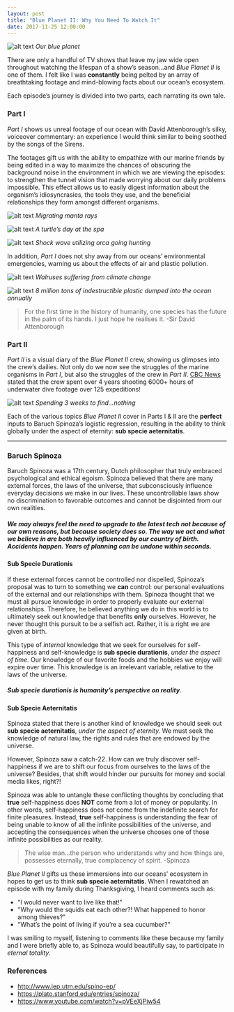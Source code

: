 ```yaml
---
layout: post
title: "Blue Planet II: Why You Need To Watch It"
date: 2017-11-25 12:00:00
---
```


![alt text](/assets/img/20171125/blue.png "Our blue planet")
*Our blue planet*

There are only a handful of TV shows that leave my jaw wide open throughout watching the lifespan of a show’s season…and *Blue Planet II* is one of them. I felt like I was **constantly** being pelted by an array of breathtaking footage and mind-blowing facts about our ocean’s ecosystem.

Each episode’s journey is divided into two parts, each narrating its own tale.

### Part I

*Part I* shows us unreal footage of our ocean with David Attenborough’s silky, voiceover commentary: an experience I would think similar to being soothed by the songs of the Sirens.

The footages gift us with the ability to empathize with our marine friends by being edited in a way to maximize the chances of obscuring the background noise in the environment in which we are viewing the episodes: to strengthen the tunnel vision that made worrying about our daily problems impossible. This effect allows us to easily digest information about the organism’s idiosyncrasies, the tools they use, and the beneficial relationships they form amongst different organisms.

![alt text](/assets/img/20171125/rays.png "Migrating manta rays")
*Migrating manta rays*

![alt text](/assets/img/20171125/turtles.png "A turtle’s day at the spa")
*A turtle’s day at the spa*

![alt text](/assets/img/20171125/orcas.png "Shock wave utilizing orca going hunting")
*Shock wave utilizing orca going hunting*

In addition, *Part I* does not shy away from our oceans’ environmental emergencies, warning us about the effects of air and plastic pollution.

![alt text](/assets/img/20171125/warming.png "Walruses suffering from climate change")
*Walruses suffering from climate change*

![alt text](/assets/img/20171125/plastic.png "8 million tons of indestructible plastic dumped into the ocean annually")
*8 million tons of indestructible plastic dumped into the ocean annually*

> For the first time in the history of humanity, one species has the future in the palm of its hands. I just hope he realises it. -Sir David Attenborough

### Part II

*Part II* is a visual diary of the *Blue Planet II* crew, showing us glimpses into the crew’s dailies. Not only do we now see the struggles of the marine organisms in *Part I*, but also the struggles of the crew in *Part II*. [CBC News](https://www.cbc.ca/news/entertainment/blue-planet-2-1.4350287) stated that the crew spent over 4 years shooting 6000+ hours of underwater dive footage over 125 expeditions!

![alt text](/assets/img/20171125/work.png "Spending 3 weeks to find…nothing")
*Spending 3 weeks to find…nothing*

Each of the various topics *Blue Planet II* cover in Parts I & II are the **perfect** inputs to Baruch Spinoza’s logistic regression, resulting in the ability to think globally under the aspect of eternity: **sub specie aeternitatis**.

___

### Baruch Spinoza

Baruch Spinoza was a 17th century, Dutch philosopher that truly embraced psychological and ethical egoism. Spinoza believed that there are many external forces, the laws of the universe, that subconsciously influence everyday decisions we make in our lives. These uncontrollable laws show no discrimination to favorable outcomes and cannot be disjointed from our own realities.

##### We may always feel the need to upgrade to the latest tech not because of our own reasons, but because society does so. The way we act and what we believe in are both heavily influenced by our country of birth. Accidents happen. Years of planning can be undone within seconds.

#### Sub Specie Durationis

If these external forces cannot be controlled nor dispelled, Spinoza’s proposal was to turn to something we **can** control: our personal evaluations of the external and our relationships with them. Spinoza thought that we must all pursue knowledge in order to properly evaluate our external relationships. Therefore, he believed anything we do in this world is to ultimately seek out knowledge that benefits **only** ourselves. However, he never thought this pursuit to be a selfish act. Rather, it is a right we are given at birth.

This type of *internal* knowledge that we seek for ourselves for self-happiness and self-knowledge is **sub specie durationis**, *under the aspect of time.* Our knowledge of our favorite foods and the hobbies we enjoy will expire over time. This knowledge is an irrelevant variable, relative to the laws of the universe.

##### Sub specie durationis is humanity’s perspective on reality.

#### Sub Specie Aeternitatis

Spinoza stated that there is another kind of knowledge we should seek out **sub specie aeternitatis**, *under the aspect of eternity.* We must seek the knowledge of natural law, the rights and rules that are endowed by the universe.

However, Spinoza saw a catch-22. How can we truly discover self-happiness if we are to shift our focus from ourselves to the laws of the universe? Besides, that shift would hinder our pursuits for money and social media likes, right?!

Spinoza was able to untangle these conflicting thoughts by concluding that **true** self-happiness does **NOT** come from a lot of money or popularity. In other words, self-happiness does not come from the indefinite search for finite pleasures. Instead, **true** self-happiness is understanding the fear of being unable to know of all the infinite possibilities of the universe, and accepting the consequences when the universe chooses one of those infinite possibilities as our reality.

> The wise man…the person who understands why and how things are, possesses eternally, true complacency of spirit. -Spinoza

*Blue Planet II* gifts us these immersions into our oceans’ ecosystem in hopes to get us to think **sub specie aeternitatis**. When I rewatched an episode with my family during Thanksgiving, I heard comments such as:

  * "I would never want to live like that!"
  * "Why would the squids eat each other?! What happened to honor among thieves?"
  * "What’s the point of living if you’re a sea cucumber?"

I was smiling to myself, listening to comments like these because my family and I were briefly able to, as Spinoza would beautifully say, to participate in *eternal totality.*

### References

  * http://www.iep.utm.edu/spino-ep/
  * https://plato.stanford.edu/entries/spinoza/
  * https://www.youtube.com/watch?v=pVEeXjPiw54